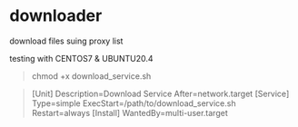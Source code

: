 # downloader
download files suing proxy list

testing with CENTOS7 & UBUNTU20.4


> chmod +x download_service.sh


> [Unit]
> Description=Download Service
> After=network.target
> [Service]
> Type=simple
> ExecStart=/path/to/download_service.sh
> Restart=always
> [Install]
> WantedBy=multi-user.target
